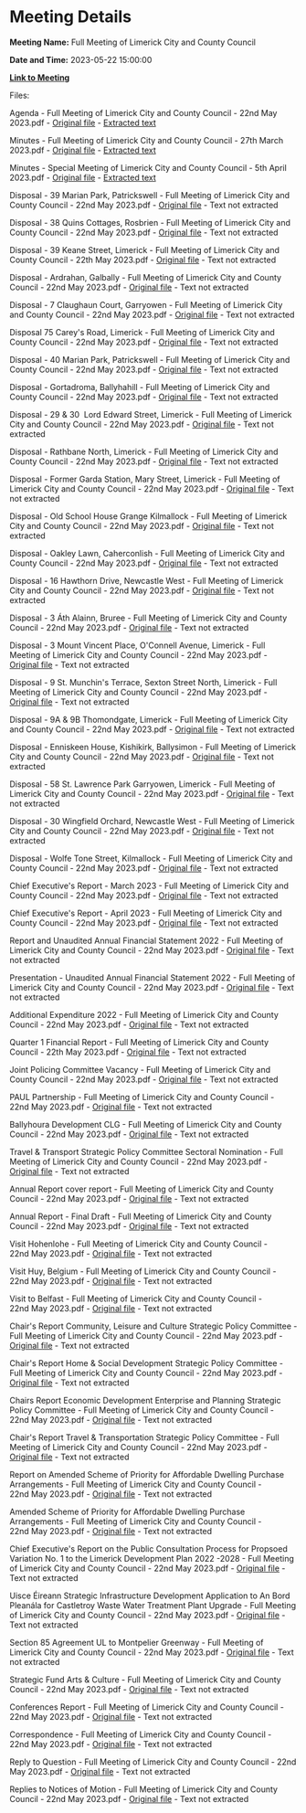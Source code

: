 # Meeting Details

**Meeting Name:** Full Meeting of Limerick City and County Council

**Date and Time:** 2023-05-22 15:00:00

**[Link to Meeting](https://www.limerick.ie/council/whats-on/full-meeting-of-limerick-city-and-county-council-1)**

Files: 

Agenda - Full Meeting of Limerick City and County Council - 22nd May 2023.pdf - [Original file](https://www.limerick.ie/sites/default/files/media/documents/2023-05/Agenda-Council-Meeting-22-05-2023.pdf) - [Extracted text](./Agenda%20-%20Full%20Meeting%20of%20Limerick%20City%20and%20County%20Council%20-%2022nd%C2%A0May%202023.md)

Minutes - Full Meeting of Limerick City and County Council - 27th March 2023.pdf - [Original file](https://www.limerick.ie/sites/default/files/media/documents/2023-05/01-%28a%29-Minutes-Council-Meeting-27-03-2023.pdf) - [Extracted text](./Minutes%20-%20Full%20Meeting%20of%20Limerick%20City%20and%20County%20Council%20-%2027th%20March%202023.md)

Minutes - Special Meeting of Limerick City and County Council - 5th April 2023.pdf - [Original file](https://www.limerick.ie/sites/default/files/media/documents/2023-06/01-b-Minutes-of-Special-Meeting-of-Limerick-City-and-County-Council-5th-April-2023.pdf) - [Extracted text](./Minutes%20-%20Special%20Meeting%20of%20Limerick%20City%20and%20County%20Council%20-%205th%20April%202023.md)

Disposal - 39 Marian Park, Patrickswell - Full Meeting of Limerick City and County Council - 22nd May 2023.pdf - [Original file](https://www.limerick.ie/sites/default/files/media/documents/2023-05/Disposal-39-Marian-Park-Patrickswell.pdf) - Text not extracted

Disposal - 38 Quins Cottages, Rosbrien - Full Meeting of Limerick City and County Council - 22nd May 2023.pdf - [Original file](https://www.limerick.ie/sites/default/files/media/documents/2023-05/Disposal-38-Quins-Cottages-Rosbrien.pdf) - Text not extracted

Disposal - 39 Keane Street, Limerick - Full Meeting of Limerick City and County Council - 22th May 2023.pdf - [Original file](https://www.limerick.ie/sites/default/files/media/documents/2023-05/Disposal-39-Keane-Street-Limerick.pdf) - Text not extracted

Disposal - Ardrahan, Galbally - Full Meeting of Limerick City and County Council - 22nd May 2023.pdf - [Original file](https://www.limerick.ie/sites/default/files/media/documents/2023-05/Disposal-Ardrahan-Galbally.pdf) - Text not extracted

Disposal - 7 Claughaun Court, Garryowen - Full Meeting of Limerick City and County Council - 22nd May 2023.pdf - [Original file](https://www.limerick.ie/sites/default/files/media/documents/2023-05/Disposal-7-Claughaun-Court-Garryowen.pdf) - Text not extracted

Disposal 75 Carey's Road, Limerick - Full Meeting of Limerick City and County Council - 22nd May 2023.pdf - [Original file](https://www.limerick.ie/sites/default/files/media/documents/2023-05/Disposal-75-Careys-Road-Limerick.pdf) - Text not extracted

Disposal - 40 Marian Park, Patrickswell - Full Meeting of Limerick City and County Council - 22nd May 2023.pdf - [Original file](https://www.limerick.ie/sites/default/files/media/documents/2023-05/Disposal-40-Marian-Park-Patrickswell.pdf) - Text not extracted

Disposal - Gortadroma, Ballyhahill - Full Meeting of Limerick City and County Council - 22nd May 2023.pdf - [Original file](https://www.limerick.ie/sites/default/files/media/documents/2023-05/Disposal-Gortadroma-Ballyhahill.pdf) - Text not extracted

Disposal - 29 & 30  Lord Edward Street, Limerick - Full Meeting of Limerick City and County Council - 22nd May 2023.pdf - [Original file](https://www.limerick.ie/sites/default/files/media/documents/2023-05/Disposal-29-30-Lord-Edward-Street-Limerick.pdf) - Text not extracted

Disposal - Rathbane North, Limerick - Full Meeting of Limerick City and County Council - 22nd May 2023.pdf - [Original file](https://www.limerick.ie/sites/default/files/media/documents/2023-05/Disposal-Rathbane-North-Limerick.pdf) - Text not extracted

Disposal - Former Garda Station, Mary Street, Limerick - Full Meeting of Limerick City and County Council - 22nd May 2023.pdf - [Original file](https://www.limerick.ie/sites/default/files/media/documents/2023-05/Disposal-Former-Garda-Station%2C-Mary-Street-Limerick.pdf) - Text not extracted

Disposal - Old School House Grange Kilmallock - Full Meeting of Limerick City and County Council - 22nd May 2023.pdf - [Original file](https://www.limerick.ie/sites/default/files/media/documents/2023-05/Disposal-Old-School-House-Grange-Kilmallock.pdf) - Text not extracted

Disposal - Oakley Lawn, Caherconlish - Full Meeting of Limerick City and County Council - 22nd May 2023.pdf - [Original file](https://www.limerick.ie/sites/default/files/media/documents/2023-05/Disposal-Oakley-Lawn-Caherconlish.pdf) - Text not extracted

Disposal - 16 Hawthorn Drive, Newcastle West - Full Meeting of Limerick City and County Council - 22nd May 2023.pdf - [Original file](https://www.limerick.ie/sites/default/files/media/documents/2023-05/Disposal-16-Hawthorn-Drive-Newcastle-West.pdf) - Text not extracted

Disposal - 3 Áth Alainn, Bruree - Full Meeting of Limerick City and County Council - 22nd May 2023.pdf - [Original file](https://www.limerick.ie/sites/default/files/media/documents/2023-05/Disposal-3-%C3%81th-Alainn-Bruree.pdf) - Text not extracted

Disposal - 3 Mount Vincent Place, O'Connell Avenue, Limerick - Full Meeting of Limerick City and County Council - 22nd May 2023.pdf - [Original file](https://www.limerick.ie/sites/default/files/media/documents/2023-05/Disposal-3-Mount-Vincent-Place-O%27Connell-Avenue-Limerick.pdf) - Text not extracted

Disposal - 9 St. Munchin's Terrace, Sexton Street North, Limerick - Full Meeting of Limerick City and County Council - 22nd May 2023.pdf - [Original file](https://www.limerick.ie/sites/default/files/media/documents/2023-05/Disposal-9-St-Munchins-Terrace-Sexton-Street-North-Limerick.pdf) - Text not extracted

Disposal - 9A & 9B Thomondgate, Limerick - Full Meeting of Limerick City and County Council - 22nd May 2023.pdf - [Original file](https://www.limerick.ie/sites/default/files/media/documents/2023-05/Disposal-9A-9B-Thomondgate-Limerick.pdf) - Text not extracted

Disposal - Enniskeen House, Kishikirk, Ballysimon - Full Meeting of Limerick City and County Council - 22nd May 2023.pdf - [Original file](https://www.limerick.ie/sites/default/files/media/documents/2023-05/Disposal-Enniskeen-House-Kishikirk-Ballysimon.pdf) - Text not extracted

Disposal - 58 St. Lawrence Park Garryowen, Limerick - Full Meeting of Limerick City and County Council - 22nd May 2023.pdf - [Original file](https://www.limerick.ie/sites/default/files/media/documents/2023-05/Disposal-58-St-Lawrence-Park-Garryowen-Limerick.pdf) - Text not extracted

Disposal - 30 Wingfield Orchard, Newcastle West - Full Meeting of Limerick City and County Council - 22nd May 2023.pdf - [Original file](https://www.limerick.ie/sites/default/files/media/documents/2023-05/Disposal-30-Wingfield-Orchard-Newcastle-West.pdf) - Text not extracted

Disposal - Wolfe Tone Street, Kilmallock - Full Meeting of Limerick City and County Council - 22nd May 2023.pdf - [Original file](https://www.limerick.ie/sites/default/files/media/documents/2023-05/Disposal-Wolfe-Tone-Street-Kilmallock.pdf) - Text not extracted

Chief Executive's Report - March 2023 - Full Meeting of Limerick City and County Council - 22nd May 2023.pdf - [Original file](https://www.limerick.ie/sites/default/files/media/documents/2023-05/Chief-Executive%27s-Report-March-2023.pdf) - Text not extracted

Chief Executive's Report - April 2023 - Full Meeting of Limerick City and County Council - 22nd May 2023.pdf - [Original file](https://www.limerick.ie/sites/default/files/media/documents/2023-05/Chief-Executive%27s-Report-April-2023.pdf) - Text not extracted

Report and Unaudited Annual Financial Statement 2022 - Full Meeting of Limerick City and County Council - 22nd May 2023.pdf - [Original file](https://www.limerick.ie/sites/default/files/media/documents/2023-05/Report-and-Unaudited-Annual-Financial-Statement-2022.pdf) - Text not extracted

Presentation - Unaudited Annual Financial Statement 2022 - Full Meeting of Limerick City and County Council - 22nd May 2023.pdf - [Original file](https://www.limerick.ie/sites/default/files/media/documents/2023-06/Presentation-on-Unaudited-Annual-Financial-Statement-2022-Full-Meeting-of-Limerick-City-and-County-Council-22nd-May-2023.pdf) - Text not extracted

Additional Expenditure 2022 - Full Meeting of Limerick City and County Council - 22nd May 2023.pdf - [Original file](https://www.limerick.ie/sites/default/files/media/documents/2023-05/Additional-Expenditure-2022.pdf) - Text not extracted

Quarter 1 Financial Report - Full Meeting of Limerick City and County Council - 22th May 2023.pdf - [Original file](https://www.limerick.ie/sites/default/files/media/documents/2023-05/Quarter-1-Financial-Report.pdf) - Text not extracted

Joint Policing Committee Vacancy - Full Meeting of Limerick City and County Council - 22nd May 2023.pdf - [Original file](https://www.limerick.ie/sites/default/files/media/documents/2023-05/Joint-Policing-Committee-Vacancy.pdf) - Text not extracted

PAUL Partnership - Full Meeting of Limerick City and County Council - 22nd May 2023.pdf - [Original file](https://www.limerick.ie/sites/default/files/media/documents/2023-05/PAUL-Partnership.pdf) - Text not extracted

Ballyhoura Development CLG - Full Meeting of Limerick City and County Council - 22nd May 2023.pdf - [Original file](https://www.limerick.ie/sites/default/files/media/documents/2023-05/Ballyhoura-Development-CLG.pdf) - Text not extracted

Travel & Transport Strategic Policy Committee Sectoral Nomination - Full Meeting of Limerick City and County Council - 22nd May 2023.pdf - [Original file](https://www.limerick.ie/sites/default/files/media/documents/2023-05/Travel-Transport-Strategic-Policy-Committee-Sectoral-Nomination.pdf) - Text not extracted

Annual Report cover report - Full Meeting of Limerick City and County Council - 22nd May 2023.pdf - [Original file](https://www.limerick.ie/sites/default/files/media/documents/2023-05/Annual-Report-cover-report.pdf) - Text not extracted

Annual Report - Final Draft - Full Meeting of Limerick City and County Council - 22nd May 2023.pdf - [Original file](https://www.limerick.ie/sites/default/files/media/documents/2023-05/Annual-Report-Final-Draft.pdf) - Text not extracted

Visit Hohenlohe - Full Meeting of Limerick City and County Council - 22nd May 2023.pdf - [Original file](https://www.limerick.ie/sites/default/files/media/documents/2023-05/Visit-Hohenlohe.pdf) - Text not extracted

Visit Huy, Belgium - Full Meeting of Limerick City and County Council - 22nd May 2023.pdf - [Original file](https://www.limerick.ie/sites/default/files/media/documents/2023-05/Visit-to-Huy-Belgium-.pdf) - Text not extracted

Visit to Belfast - Full Meeting of Limerick City and County Council - 22nd May 2023.pdf - [Original file](https://www.limerick.ie/sites/default/files/media/documents/2023-05/Visit-to-Belfast.pdf) - Text not extracted

Chair's Report Community, Leisure and Culture Strategic Policy Committee - Full Meeting of Limerick City and County Council - 22nd May 2023.pdf - [Original file](https://www.limerick.ie/sites/default/files/media/documents/2023-05/Chairs-Report-Community-Leisure-and-Culture-Strategic-Policy-Committee.pdf) - Text not extracted

Chair's Report Home & Social Development Strategic Policy Committee - Full Meeting of Limerick City and County Council - 22nd May 2023.pdf - [Original file](https://www.limerick.ie/sites/default/files/media/documents/2023-05/Chairs-Report-Home-Social-Development-Strategic-Policy-Committee.pdf) - Text not extracted

Chairs Report Economic Development Enterprise and Planning Strategic Policy Committee - Full Meeting of Limerick City and County Council - 22nd May 2023.pdf - [Original file](https://www.limerick.ie/sites/default/files/media/documents/2023-05/Chairs-Report-Economic-Development-Enterprise-and-Planning-Strategic-Policy-Committee.pdf) - Text not extracted

Chair's Report Travel & Transportation Strategic Policy Committee - Full Meeting of Limerick City and County Council - 22nd May 2023.pdf - [Original file](https://www.limerick.ie/sites/default/files/media/documents/2023-05/Chairs-Report-Travel-Transportation-Strategic-Policy-Committee.pdf) - Text not extracted

Report on Amended Scheme of Priority for Affordable Dwelling Purchase Arrangements - Full Meeting of Limerick City and County Council - 22nd May 2023.pdf - [Original file](https://www.limerick.ie/sites/default/files/media/documents/2023-05/Report-on-Amended-Scheme-of%3DPriority-for-Affordable-Dwelling-Purchase-Arrangements.pdf) - Text not extracted

Amended Scheme of Priority for Affordable Dwelling Purchase Arrangements - Full Meeting of Limerick City and County Council - 22nd May 2023.pdf - [Original file](https://www.limerick.ie/sites/default/files/media/documents/2023-05/Amended-Scheme-of-Priority-for-Affordable-Dwelling-Purchase-Arrangements.pdf) - Text not extracted

Chief Executive's Report on the Public Consultation Process for Propsoed Variation No. 1 to the Limerick Development Plan 2022 -2028 - Full Meeting of Limerick City and County Council - 22nd May 2023.pdf - [Original file](https://www.limerick.ie/sites/default/files/media/documents/2023-05/06%20%28a%29%20Chief%20Executive%27s%20Report%20on%20the%20Public%20Consultation%20Process%20for%20Propsoed%20Variation%20No.%201%20to%20the%20Limerick%20Development%20Plan%202022%20-2028.pdf) - Text not extracted

Uisce Éireann Strategic Infrastructure Development Application to An Bord Pleanála for Castletroy Waste Water Treatment Plant Upgrade - Full Meeting of Limerick City and County Council - 22nd May 2023.pdf - [Original file](https://www.limerick.ie/sites/default/files/media/documents/2023-05/06%20%28b%29%20Uisce%20%C3%89ireann%20Strategic%20Infrastructure%20Development%20Application%20to%20An%20Bord%20Plean%C3%A1la%20for%20Castletroy%20Waste%20Water%20Treatment%20Plant%20Upgrade.pdf) - Text not extracted

Section 85 Agreement UL to Montpelier Greenway - Full Meeting of Limerick City and County Council - 22nd May 2023.pdf - [Original file](https://www.limerick.ie/sites/default/files/media/documents/2023-05/Section-85-Agreement-UL-to-Montpelier-Greenway.pdf) - Text not extracted

Strategic Fund Arts & Culture - Full Meeting of Limerick City and County Council - 22nd May 2023.pdf - [Original file](https://www.limerick.ie/sites/default/files/media/documents/2023-05/Strategic-Fund-Arts-Culture.pdf) - Text not extracted

Conferences Report - Full Meeting of Limerick City and County Council - 22nd May 2023.pdf - [Original file](https://www.limerick.ie/sites/default/files/media/documents/2023-05/Conferences-Report.pdf) - Text not extracted

Correspondence - Full Meeting of Limerick City and County Council - 22nd May 2023.pdf - [Original file](https://www.limerick.ie/sites/default/files/media/documents/2023-05/Correspondence.pdf) - Text not extracted

Reply to Question - Full Meeting of Limerick City and County Council - 22nd May 2023.pdf - [Original file](https://www.limerick.ie/sites/default/files/media/documents/2023-05/Reply-to-Question.pdf) - Text not extracted

Replies to Notices of Motion - Full Meeting of Limerick City and County Council - 22nd May 2023.pdf - [Original file](https://www.limerick.ie/sites/default/files/media/documents/2023-05/Replies-to-Notices-of-Motion-May-Council-Meeting.pdf) - Text not extracted

